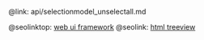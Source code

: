@link: api/selectionmodel_unselectall.md

@seolinktop: [web ui framework](https://webix.com)
@seolink: [html treeview](https://webix.com/widget/tree/)